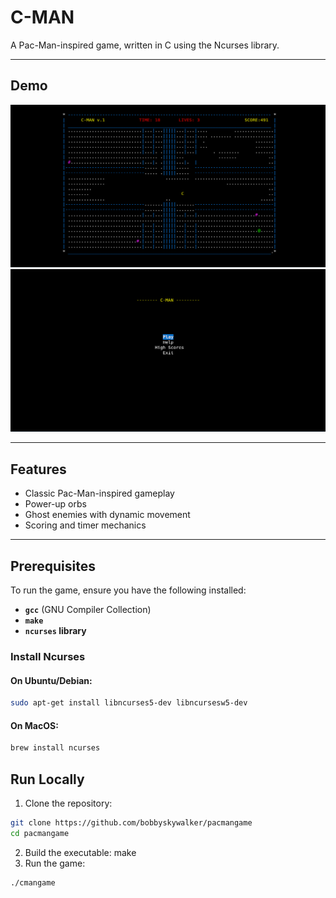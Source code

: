 # **C-MAN**

A Pac-Man-inspired game, written in C using the Ncurses library.

---

## **Demo**
![Main Menu](assets/menu.png)  
![Gameplay](assets/gameplay.png)  

---

## **Features**
- Classic Pac-Man-inspired gameplay  
- Power-up orbs  
- Ghost enemies with dynamic movement  
- Scoring and timer mechanics  

---

## **Prerequisites**
To run the game, ensure you have the following installed:  
- **`gcc`** (GNU Compiler Collection)  
- **`make`**  
- **`ncurses` library**  

### **Install Ncurses**
#### On Ubuntu/Debian:
```bash
sudo apt-get install libncurses5-dev libncursesw5-dev
```
#### On MacOS:
```bash
brew install ncurses
```
## **Run Locally**
  1. Clone the repository:

   ```bash
   git clone https://github.com/bobbyskywalker/pacmangame
   cd pacmangame
```
  2. Build the executable:
    make
  3. Run the game:
  ```
  ./cmangame